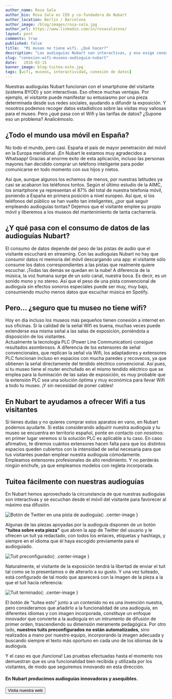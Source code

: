 ```yaml
---
author_name: Rosa Sala
author_bio: Rosa Sala es CEO y co-fundadora de Nubart
author_location: Berlín / Barcelona
author_image: /blog/images/rosa-sala.jpg
author_url: https://www.linkedin.com/in/rosasalarose/
layout: post
comments: true
published: false
title:  "Mi museo no tiene wifi. ¿Qué hacer?"
description: "Las audioguías Nubart son interactivas, y eso exige conexión de datos o wifi. ¿Puede contratarlas un museo sin wifi?"
slug: "conexion-wifi-museos-audioguia-nubart"
date:   2016-03-15
banner_image: blog-tuitea-esto.jpg
tags: [wifi, museos, interactividad, conexión de datos]
---
```


Nuestras audioguías Nubart funcionan con el smartphone del visitante (sistema BYOD) y son interactivas. Eso ofrece muchas ventajas. Por ejemplo, el visitante puede manifestar su entusiasmo por una pieza determinada desde sus redes sociales, ayudando a difundir la exposición. Y nosotros podemos recoger datos estadísticos sobre las visitas muy valiosas para el museo. Pero ¿qué pasa con el Wifi y las tarifas de datos? ¿Supone eso un problema? Analicémoslo.

<!--more-->

## ¿Todo el mundo usa móvil en España?

No todo el mundo, pero casi. España el país de mayor penetración del móvil en la Europa meridional. ¡En Nubart le estamos muy agradecidos a Whatsapp! Gracias al enorme éxito de esta aplicación, incluso las personas mayores han decidido comprar un teléfono inteligente para poder comunicarse en todo momento con sus hijos y nietos. 

Así que, aunque algunos los echemos de menos, por nuestras latitudes ya casi se acabaron los teléfonos tontos. Según el último estudio de la AIMC, los smartphone ya representan el 87% del total de nuestra telefonía móvil, poniendo a España en primera posición a nivel europeo. Así que, si los teléfonos del público se han vuelto tan inteligentes, ¿por qué seguir empleando audioguías tontas? Dejemos que el visitante emplee su propio móvil y liberemos a los museos del mantenimiento de tanta cacharrería. 

## ¿Y qué pasa con el consumo de datos de las audioguías Nubart?
El consumo de datos depende del peso de las pistas de audio que el visitante escuchará en streaming. Con las audioguias Nubart no hay que consumir datos ni memoria del móvil descargando una app: el visitante sólo consume los datos correspondientes a las pistas que realmente quiere escuchar. ¡Todas las demás se quedan en la nube! A diferencia de la música, la voz humana surge de un solo canal, nuestra boca. Es decir, es un sonido mono y no stereo. Así que el peso de una pista convencional de audioguía sin efectos sonoros especiales puede ser muy, muy bajo, consumiendo mucho menos datos que escuchar música en Spotify.

## Pero... ¿seguro que tu museo no tiene wifi?

Hoy en día incluso los museos más pequeños tienen conexión a internet en sus oficinas. Si la calidad de la señal Wifi es buena, muchas veces puede extenderse esa misma señal a las salas de exposición, poniéndola a disposición de los visitantes.  
Actualmente la tecnología PLC (Power Line Communication) consigue resultados asombrosos. A diferencia de los extensores de señal convencionales, que replican la señal vía Wifi, los adaptadores y extensores PLC funcionan incluso en espacios con mucha paredes y recovecos, ya que obtienen la señal directamente del tendido eléctrico convencional. Así pues, si tu museo tiene el router enchufado en el mismo tendido eléctrico que se emplea para la iluminación de las salas de exposición, es muy probable que la extensión PLC sea una solución óptima y muy económica para llevar Wifi a todo tu museo. ¡Y sin necesidad de poner cables! 

## En Nubart te ayudamos a ofrecer Wifi a tus visitantes

Si tienes dudas y no quieres comprar estos aparatos en vano, en Nubart podemos ayudarte. Si estás considerando adquirir nuestra audioguía y tu museo se encuentra en territorio español, ponte en contacto con nosotros: en primer lugar veremos si la solución PLC es aplicable a tu caso. En caso afirmativo, te diremos cuántos extensores hacen falta para que los distintos espacios queden cubiertos con la intensidad de señal necesaria para que tus visitantes puedan emplear nuestra audioguía cómodamente. Empleamos extensores profesionales de alto rendimiento. Y no perderás ningún enchufe, ya que empleamos modelos con regleta incorporada. 

## Tuitea fácilmente con nuestras audioguías

En Nubart hemos aprovechado la circunstancia de que nuestras audioguías son interactivas y se escuchan desde el móvil del visitante para favorecer al máximo esa difusión.

![Botón de Twitter en una pista de audioguía]({{site.baseurl}}/images/posts/tuit-choi.png){: .center-image }

Algunas de las piezas apoyadas por la audioguía disponen de un botón **"tuitea sobre esta pieza"** que abren la app de Twitter del usuario y le ofrecen un tuit ya redactado, con todos los enlaces, etiquetas y hashtags, y  siempre en el idioma que él haya escogido previamente para el audioguiado.

![Tuit preconfigurado]({{site.baseurl}}/images/posts/tuit-preconfigurado.png){: .center-image }

Naturalmente, el visitante de la exposición tendrá la libertad de enviar el tuit tal como se lo presentamos o de alterarlo a su gusto. Y una vez tuiteado, está configurado de tal modo que aparecerá con la imagen de la pieza a la que el tuit hacía referencia:

![Tuit terminado]({{site.baseurl}}/images/posts/tuit-terminado.jpg){: .center-image }

El botón de "tuitea esto" junto a un contenido no es una invención nuestra, pero consideramos que añadirlo a la funcionalidad de una audioguía, en diferentes idiomas y con imagen incorporada, constituye un enfoque innovador que convierte a la audioguía en un intrumento de difusión de primer orden, trascendiendo su dimensión meramente pedagógica. Por otro lado, **nuestros tuits preconfigurados no están automatizados**, sino realizados a mano por nuestro equipo, incorporando la imagen adecuada y buscando siempre el texto más oportuno en cada uno de los idiomas de la audioguía.

Y el caso es que ¡funciona! Las pruebas efectuadas hasta el momento nos demuestran que es una funcionalidad bien recibida y utilizada por los visitantes, de modo que seguiremos innovando en esta dirección.

#### En Nubart producimos audioguías innovadoras y asequibles.

<button name="button" onclick="http://www.nubart.eu/es/">Visita nuestra web</button>